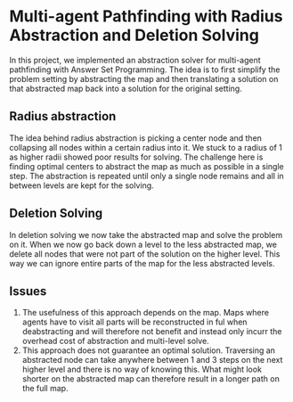 # Multi-agent Pathfinding with Radius Abstraction and Deletion Solving
In this project, we implemented an abstraction solver for multi-agent pathfinding with Answer Set Programming. The idea is to first simplify the problem setting by abstracting the map and then translating a solution on that abstracted map back into a solution for the original setting.

## Radius abstraction
The idea behind radius abstraction is picking a center node and then collapsing all nodes within a certain radius into it. We stuck to a radius of 1 as higher radii showed poor results for solving. The challenge here is finding optimal centers to abstract the map as much as possible in a single step. The abstraction is repeated until only a single node remains and all in between levels are kept for the solving.
## Deletion Solving
In deletion solving we now take the abstracted map and solve the problem on it. When we now go back down a level to the less abstracted map, we delete all nodes that were not part of the solution on the higher level. This way we can ignore entire parts of the map for the less abstracted levels.
## Issues
1. The usefulness of this approach depends on the map. Maps where agents have to visit all parts will be reconstructed in ful when deabstracting and will therefore not benefit and instead only incurr the overhead cost of abstraction and multi-level solve.
2. This approach does not guarantee an optimal solution. Traversing an abstracted node can take anywhere between 1 and 3 steps on the next higher level and there is no way of knowing this. What might look shorter on the abstracted map can therefore result in a longer path on the full map.